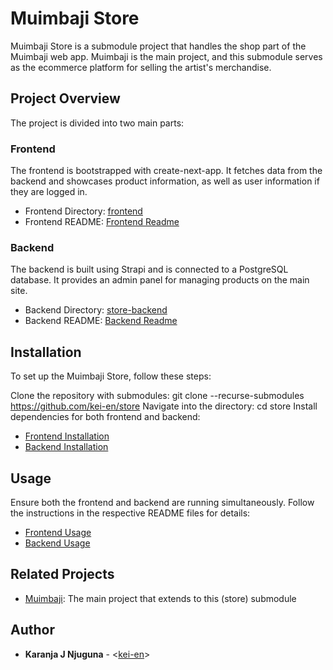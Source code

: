 # Muimbaji Store

Muimbaji Store is a submodule project that handles the shop part of the Muimbaji web app. Muimbaji is the main project, and this submodule serves as the ecommerce platform for selling the artist's merchandise.

## Project Overview

The project is divided into two main parts:

### Frontend

The frontend is bootstrapped with create-next-app. It fetches data from the backend and showcases product information, as well as user information if they are logged in.

- Frontend Directory: [frontend](./frontend/)
- Frontend README: [Frontend Readme](./frontend/README.md)

### Backend

The backend is built using Strapi and is connected to a PostgreSQL database. It provides an admin panel for managing products on the main site.

- Backend Directory: [store-backend](./store-backend/)
- Backend README: [Backend Readme](./store-backend/README.md)

## Installation

To set up the Muimbaji Store, follow these steps:

Clone the repository with submodules: git clone --recurse-submodules https://github.com/kei-en/store
Navigate into the directory: cd store
Install dependencies for both frontend and backend:

- [Frontend Installation](./frontend#installation)
- [Backend Installation](./store-backend#installation)

## Usage

Ensure both the frontend and backend are running simultaneously. Follow the instructions in the respective README files for details:

- [Frontend Usage](./frontend#usage)
- [Backend Usage](./store-backend#usage)

## Related Projects

- [Muimbaji](https://github.com/kei-en/muimbaji): The main project that extends to this (store) submodule

## Author

- **Karanja J Njuguna** - <[kei-en](https://github.com/kei-en)>
